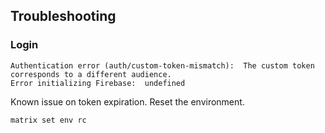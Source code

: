 ## Troubleshooting

### Login
```
Authentication error (auth/custom-token-mismatch):  The custom token corresponds to a different audience.
Error initializing Firebase:  undefined
```
Known issue on token expiration. Reset the environment.
```
matrix set env rc
```


